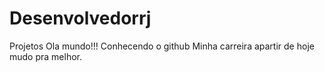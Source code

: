 # Desenvolvedorrj
Projetos
Ola mundo!!!
Conhecendo o github
Minha carreira apartir de hoje mudo pra melhor.
